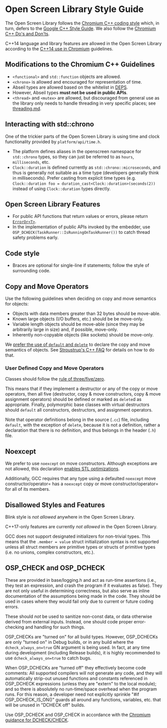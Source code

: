 # Open Screen Library Style Guide

The Open Screen Library follows the [Chromium C++ coding style](https://chromium.googlesource.com/chromium/src/+/master/styleguide/c++/c++.md)
which, in turn, defers to the [Google C++ Style Guide](https://google.github.io/styleguide/cppguide.html).
We also follow the [Chromium C++ Do's and Don'ts](https://sites.google.com/a/chromium.org/dev/developers/coding-style/cpp-dos-and-donts).

C++14 language and library features are allowed in the Open Screen Library
according to the [C++14 use in Chromium](
https://chromium-cpp.appspot.com#core-whitelist) guidelines.

## Modifications to the Chromium C++ Guidelines

- `<functional>` and `std::function` objects are allowed.
- `<chrono>` is allowed and encouraged for representation of time.
- Abseil types are allowed based on the whitelist in [DEPS](
  https://chromium.googlesource.com/openscreen/+/refs/heads/master/DEPS).
- However, Abseil types **must not be used in public APIs**.
- `<thread>` and `<mutex>` are allowed, but discouraged from general use as the
  library only needs to handle threading in very specific places;
  see [threading.md](threading.md).

## Interacting with std::chrono

One of the trickier parts of the Open Screen Library is using time and clock
functionality provided by `platform/api/time.h`.

- The platform defines aliases in the openscreen namespace for `std::chrono`
  types, so they can just be referred to as `hours`, `milliseconds`, etc.
- `Clock::duration` is defined currently as `std::chrono::microseconds`, and
  thus is generally not suitable as a time type (developers generally think in
  milliseconds). Prefer casting from explicit time types (e.g.
  `Clock::duration foo = duration_cast<Clock::duration>(seconds(2))` instead
  of using `Clock::duration` types directly.

## Open Screen Library Features

- For public API functions that return values or errors, please return
  [`ErrorOr<T>`](https://chromium.googlesource.com/openscreen/+/master/platform/base/error.h).
- In the implementation of public APIs invoked by the embedder, use
  `OSP_DCHECK(TaskRunner::IsRunningOnTaskRunner())` to catch thread safety
  problems early.

## Code style

- Braces are optional for single-line if statements; follow the style of
  surrounding code.

## Copy and Move Operators

Use the following guidelines when deciding on copy and move semantics for
objects:

- Objects with data members greater than 32 bytes should be move-able.
- Known large objects (I/O buffers, etc.) should be be move-only.
- Variable length objects should be move-able
  (since they may be arbitrarily large in size) and, if possible, move-only.
- Inherently non-copyable objects (like sockets) should be move-only.

We [prefer the use of `default` and `delete`](https://sites.google.com/a/chromium.org/dev/developers/coding-style/cpp-dos-and-donts#TOC-Prefer-to-use-default)
to declare the copy and move semantics of objects.  See
[Stroustrup's C++ FAQ](http://www.stroustrup.com/C++11FAQ.html#default)
for details on how to do that.

### User Defined Copy and Move Operators

Classes should follow the [rule of three/five/zero](https://en.cppreference.com/w/cpp/language/rule_of_three).

This means that if they implement a destructor or any of the copy or move
operators, then all five (destructor, copy & move constructors, copy & move
assignment operators) should be defined or marked as `delete`d as appropriate.
Finally, polymorphic base classes with virtual destructors should `default` all constructors, destructors, and assignment operators.

Note that operator definitions belong in the source (`.cc`) file, including
`default`, with the exception of  `delete`, because it is not a definition,
rather a declaration that there is no definition, and thus belongs in the header
(`.h`) file.

## Noexcept

We prefer to use `noexcept` on move constructors.  Although exceptions are not
allowed, this declaration [enables STL optimizations](https://en.cppreference.com/w/cpp/language/noexcept_spec).

Additionally, GCC requires that any type using a defaulted `noexcept` move
constructor/operator= has a `noexcept` copy or move constructor/operator= for
all of its members.

## Disallowed Styles and Features

Blink style is *not allowed* anywhere in the Open Screen Library.

C++17-only features are currently *not allowed* in the Open Screen Library.

GCC does not support designated initializers for non-trivial types.  This means
that the `.member = value` struct initialization syntax is not supported unless
all struct members are primitive types or structs of primitive types (i.e. no
unions, complex constructors, etc.).

## OSP_CHECK and OSP_DCHECK

These are provided in base/logging.h and act as run-time assertions (i.e., they
test an expression, and crash the program if it evaluates as false). They are
not only useful in determining correctness, but also serve as inline
documentation of the assumptions being made in the code. They should be used in
cases where they would fail only due to current or future coding errors.

These should *not* be used to sanitize non-const data, or data otherwise derived
from external inputs. Instead, one should code proper error-checking and
handling for such things.

OSP_CHECKs are "turned on" for all build types. However, OSP_DCHECKs are only
"turned on" in Debug builds, or in any build where the `dcheck_always_on=true`
GN argument is being used. In fact, at any time during development (including
Release builds), it is highly recommended to use `dcheck_always_on=true` to
catch bugs.

When OSP_DCHECKs are "turned off" they effectively become code comments: All
supported compilers will not generate any code, and they will automatically
strip-out unused functions and constants referenced in OSP_DCHECK expressions
(unless they are "extern" to the local module); and so there is absolutely no
run-time/space overhead when the program runs. For this reason, a developer need
not explicitly sprinkle "#if OSP_DCHECK_IS_ON()" guards all around any
functions, variables, etc. that will be unused in "DCHECK off" builds.

Use OSP_DCHECK and OSP_CHECK in accordance with the
[Chromium guidance for DCHECK/CHECK](https://chromium.googlesource.com/chromium/src/+/master/styleguide/c++/c++.md#check_dcheck_and-notreached).